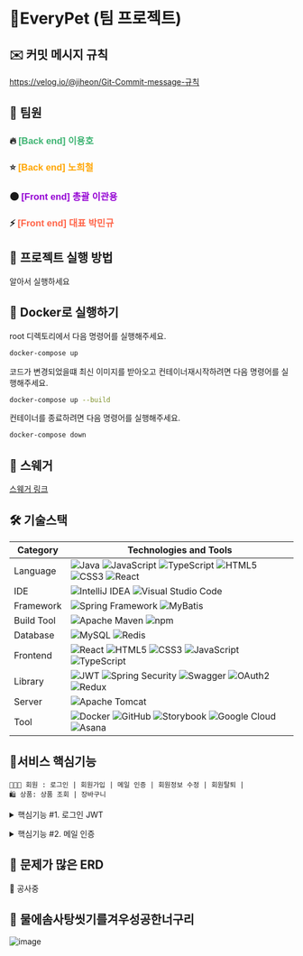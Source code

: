 # 🐶EveryPet (팀 프로젝트)

## ✉️ 커밋 메시지 규칙

https://velog.io/@jiheon/Git-Commit-message-규칙

## 👥 팀원

### 🔥 <span style="color:#3CB371; font-family: 'Comic Sans MS', cursive, sans-serif;">[Back end] 이용호</span>

### ⭐️ <span style="color:#FFA500; font-family: 'Comic Sans MS', cursive, sans-serif;">[Back end] 노희철</span>

### 🌑 <span style="color:#9400D3; font-family: 'Comic Sans MS', cursive, sans-serif;">[Front end] 총괄 이관용</span>

### ⚡️ <span style="color:#FF6347; font-family: 'Comic Sans MS', cursive, sans-serif;">[Front end] 대표 박민규</span>

## 🚀 프로젝트 실행 방법

알아서 실행하세요

## 🐳 Docker로 실행하기

root 디렉토리에서 다음 명령어를 실행해주세요.

```bash
docker-compose up
```

코드가 변경되었을떄 최신 이미지를 받아오고 컨테이너재시작하려면 다음 명령어를 실행해주세요.

```bash
docker-compose up --build
```

컨테이너를 종료하려면 다음 명령어를 실행해주세요.

```bash
docker-compose down
```

## 🧬 스웨거

[스웨거 링크](http://localhost:8080/swagger-ui.html)

## 🛠️ 기술스택

| Category   | Technologies and Tools                                                                                                                                                                                                                                                                                                                                                                                                                                                                                                                                                                                                                    |
| ---------- |-------------------------------------------------------------------------------------------------------------------------------------------------------------------------------------------------------------------------------------------------------------------------------------------------------------------------------------------------------------------------------------------------------------------------------------------------------------------------------------------------------------------------------------------------------------------------------------------------------------------------------------------|
| Language   | ![Java](https://img.shields.io/badge/Java-007396?style=for-the-badge&logo=java&logoColor=white) ![JavaScript](https://img.shields.io/badge/JavaScript-F7DF1E?style=for-the-badge&logo=javascript&logoColor=black) ![TypeScript](https://img.shields.io/badge/TypeScript-3178C6?style=for-the-badge&logo=typescript&logoColor=white) ![HTML5](https://img.shields.io/badge/HTML5-E34F26?style=for-the-badge&logo=html5&logoColor=white) ![CSS3](https://img.shields.io/badge/CSS3-1572B6?style=for-the-badge&logo=css3&logoColor=white) ![React](https://img.shields.io/badge/React-61DAFB?style=for-the-badge&logo=react&logoColor=white) |
| IDE        | ![IntelliJ IDEA](https://img.shields.io/badge/IntelliJ_IDEA-000000?style=for-the-badge&logo=intellij-idea&logoColor=white) ![Visual Studio Code](https://img.shields.io/badge/Visual_Studio_Code-007ACC?style=for-the-badge&logo=visual-studio-code&logoColor=white)                                                                                                                                                                                                                                                                                                                                                                      |
| Framework  | ![Spring Framework](https://img.shields.io/badge/Spring_Framework-6DB33F?style=for-the-badge&logo=spring&logoColor=white) ![MyBatis](https://img.shields.io/badge/MyBatis-339933?style=for-the-badge&logo=mybatis&logoColor=white)                                                                                                                                                                                                                                                                                                                                                                                                        |
| Build Tool | ![Apache Maven](https://img.shields.io/badge/Apache_Maven-C71A36?style=for-the-badge&logo=apache-maven&logoColor=white) ![npm](https://img.shields.io/badge/npm-CB3837?style=for-the-badge&logo=npm&logoColor=white)                                                                                                                                                                                                                                                                                                                                                                                                                      |
| Database   | ![MySQL](https://img.shields.io/badge/MySQL-4479A1?style=for-the-badge&logo=mysql&logoColor=white) ![Redis](https://img.shields.io/badge/Redis-DC382D?style=for-the-badge&logo=redis&logoColor=white)                                                                                                                                                                                                                                                                                                                                                                                                                                     |
| Frontend   | ![React](https://img.shields.io/badge/React-61DAFB?style=for-the-badge&logo=react&logoColor=white) ![HTML5](https://img.shields.io/badge/HTML5-E34F26?style=for-the-badge&logo=html5&logoColor=white) ![CSS3](https://img.shields.io/badge/CSS3-1572B6?style=for-the-badge&logo=css3&logoColor=white) ![JavaScript](https://img.shields.io/badge/JavaScript-F7DF1E?style=for-the-badge&logo=javascript&logoColor=black) ![TypeScript](https://img.shields.io/badge/TypeScript-3178C6?style=for-the-badge&logo=typescript&logoColor=white)                                                                                                 |
| Library    | ![JWT](https://img.shields.io/badge/JWT-000000?style=for-the-badge&logo=JSON%20web%20tokens&logoColor=white) ![Spring Security](https://img.shields.io/badge/Spring_Security-6DB33F?style=for-the-badge&logo=spring-security&logoColor=white) ![Swagger](https://img.shields.io/badge/Swagger-85EA2D?style=for-the-badge&logo=swagger&logoColor=black) ![OAuth2](https://img.shields.io/badge/OAuth2-2E86C1?style=for-the-badge&logo=oauth&logoColor=white) ![Redux](https://img.shields.io/badge/Redux-764ABC?style=for-the-badge&logo=redux&logoColor=white)                                                                            |
| Server     | ![Apache Tomcat](https://img.shields.io/badge/Apache_Tomcat-F8DC75?style=for-the-badge&logo=apache-tomcat&logoColor=black)                                                                                                                                                                                                                                                                                                                                                                                                                                                                                                                |
| Tool       | ![Docker](https://img.shields.io/badge/Docker-2496ED?style=for-the-badge&logo=docker&logoColor=white) ![GitHub](https://img.shields.io/badge/GitHub-181717?style=for-the-badge&logo=github&logoColor=white) ![Storybook](https://img.shields.io/badge/Storybook-FF4785?style=for-the-badge&logo=storybook&logoColor=white) ![Google Cloud](https://img.shields.io/badge/Google_Cloud-4285F4?style=for-the-badge&logo=google-cloud&logoColor=white) ![Asana](https://img.shields.io/badge/Asana-27384D?style=for-the-badge&logo=asana&logoColor=white)                                                                                                                                                                                       |

## 🎯서비스 핵심기능

```
👨‍👨‍👧 회원 : 로그인 | 회원가입 | 메일 인증 | 회원정보 수정 | 회원탈퇴 |
🛍️ 상품: 상품 조회 | 장바구니 
```

<details>
<summary>핵심기능 #1. 로그인 JWT</summary>
<div markdown="1">

>  <p style="color:black">뭘봐</p>

</div>
</details>

<p>

<details>
<summary>핵심기능 #2. 메일 인증</summary>
<div markdown="1">

> dd

</div>
</details>

## 📖 문제가 많은 ERD

🚧 공사중

## 🦝 물에솜사탕씻기를겨우성공한너구리

![image](https://mblogthumb-phinf.pstatic.net/MjAyMTAzMzFfMjY5/MDAxNjE3MTkzODk3ODM3.D3vloPSntDm1r1vKlkMezHqYDUltQIuwMxmkdUpUSScg.SM0htZ2akdHUdz7_fBCk7g6dpMHGteY4cs4jWwOCsMsg.JPEG.41minit/1617193897369.jpg?type=w800 )
